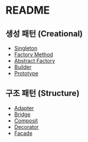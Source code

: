 # README

## 생성 패턴 (Creational)

- [Singleton](<./Creational(%EC%83%9D%EC%84%B1)%20Pattern/Singleton.md>)
- [Factory Method](<./Creational(%EC%83%9D%EC%84%B1)%20Pattern/Factory Method.md>)
- [Abstract Factory](<./Creational(생성)%20Pattern/Abstract Factory.md>)
- [Builder](<./Creational(생성) Pattern/Builder.md>)
- [Prototype](<./Creational(생성) Pattern/Prototype.md>)

## 구조 패턴 (Structure)

- [Adapter](<./Structure(구조)%20Pattern/Adapter.md>)
- [Bridge](<./Structure(구조) Pattern/Bridge.md>)
- [Composit](<./Structure(구조)%20Pattern/Composit.md>)
- [Decorator](<./Structure(구조)%20Pattern/Decorator.md>)
- [Facade](<./Structure(구조)%20Pattern/Facade.md>)
